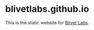 blivetlabs.github.io
====================

This is the static website for [Blivet Labs](http://www.blivetlabs.com).
